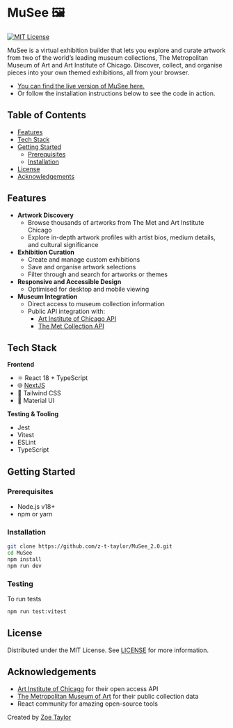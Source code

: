 # MuSee 🖼️

[![MIT License](https://img.shields.io/badge/License-MIT-blue.svg)](https://opensource.org/licenses/MIT)

MuSee is a virtual exhibition builder that lets you explore and curate artwork from two of the world’s leading museum collections, The Metropolitan Museum of Art and Art Institute of Chicago. Discover, collect, and organise pieces into your own themed exhibitions, all from your browser.

- [You can find the live version of MuSee here.](https://musee-gules.vercel.app/)
- Or follow the installation instructions below to see the code in action.

## Table of Contents

- [Features](#features)
- [Tech Stack](#tech-stack)
- [Getting Started](#getting-started)
  - [Prerequisites](#prerequisites)
  - [Installation](#installation)
- [License](#license)
- [Acknowledgements](#acknowledgements)

## Features

- **Artwork Discovery**
  - Browse thousands of artworks from The Met and Art Institute Chicago
  - Explore in-depth artwork profiles with artist bios, medium details, and cultural significance
- **Exhibition Curation**
  - Create and manage custom exhibitions
  - Save and organise artwork selections
  - Filter through and search for artworks or themes
- **Responsive and Accessible Design**
  - Optimised for desktop and mobile viewing
- **Museum Integration**
  - Direct access to museum collection information
  - Public API integration with:
    - [Art Institute of Chicago API](https://www.artic.edu/open-access)
    - [The Met Collection API](https://metmuseum.github.io)

## Tech Stack

**Frontend**

- ⚛️ React 18 + TypeScript
- 🌐 [NextJS](https://nextjs.org)
- 🎨 Tailwind CSS
- 🧱 Material UI

**Testing & Tooling**

- Jest
- Vitest
- ESLint
- TypeScript

## Getting Started

### Prerequisites

- Node.js v18+
- npm or yarn

### Installation

```bash
git clone https://github.com/z-t-taylor/MuSee_2.0.git
cd MuSee
npm install
npm run dev
```

### Testing

To run tests

```bash
npm run test:vitest
```

## License

Distributed under the MIT License. See [LICENSE](./LICENSE) for more information.

## Acknowledgements

- [Art Institute of Chicago](https://www.artic.edu/open-access) for their open access API
- [The Metropolitan Museum of Art](https://metmuseum.github.io) for their public collection data
- React community for amazing open-source tools

Created by [Zoe Taylor](https://github.com/z-t-taylor)
